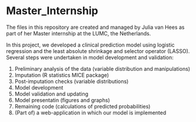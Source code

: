 # Master_Internship
The files in this repository are created and managed by Julia van Hees as part of her Master internship at the LUMC, the Netherlands.

In this project, we developed a clinical prediction model using logistic regression and the least absolute shrinkage and selector operator (LASSO).
Several steps were undertaken in model development and validation:
1. Preliminary analysis of the data (variable distribution and manipulations)
2. Imputation (R statistics MICE package)
3. Post-imputation checks (variable distributions)
4. Model development 
5. Model validation and updating
6. Model presentatin (figures and graphs)
7. Remaining code (calculations of predicted probabilities)
8. (Part of) a web-application in which our model is implemented

